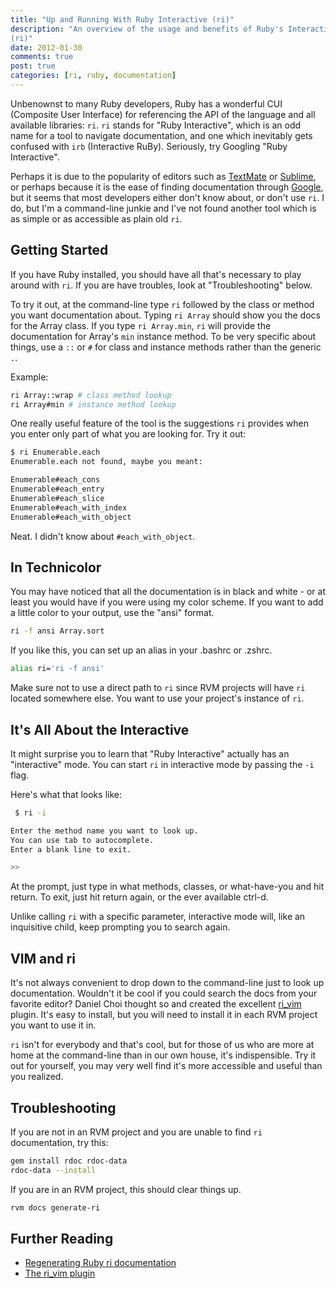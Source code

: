 ```yaml
---
title: "Up and Running With Ruby Interactive (ri)"
description: "An overview of the usage and benefits of Ruby's Interactive CUI
(ri)"
date: 2012-01-30
comments: true
post: true
categories: [ri, ruby, documentation]
---
```

Unbenownst to many Ruby developers, Ruby has a wonderful CUI (Composite User Interface) for referencing the API of the language and all available libraries: `ri`. `ri` stands for "Ruby Interactive", which is an odd name for a tool to navigate documentation, and one which inevitably gets confused with `irb` (Interactive RuBy). Seriously, try Googling "Ruby Interactive".

Perhaps it is due to the popularity of editors such as [TextMate](http://macromates.com/) or [Sublime](http://www.sublimetext.com/2), or perhaps because it is the ease of finding documentation through [Google](http://google.com), but it seems that most developers either don't know about, or don't use `ri`. I do, but I'm a command-line junkie and I've not found another tool which is as simple or as accessible as plain old `ri`.

## Getting Started
If you have Ruby installed, you should have all that's necessary to play around
with `ri`. If you are have troubles, look at "Troubleshooting" below.

To try it out, at the command-line type `ri` followed by the class or method you want documentation about. Typing `ri Array` should show you the docs for the Array class. If you type `ri Array.min`, `ri` will provide the documentation for Array's `min` instance method. To be very specific about things, use a `::` or `#` for class and instance methods rather than the generic `.`.

Example:

``` bash
ri Array::wrap # class method lookup
ri Array#min # instance method lookup
```

One really useful feature of the tool is the suggestions `ri` provides when you enter only part of what you are looking for. Try it out:

``` bash
$ ri Enumerable.each
Enumerable.each not found, maybe you meant:

Enumerable#each_cons
Enumerable#each_entry
Enumerable#each_slice
Enumerable#each_with_index
Enumerable#each_with_object
```

Neat. I didn't know about `#each_with_object`.

## In Technicolor
You may have noticed that all the documentation is in black and white - or at least you would have if you were using my color scheme. If you want to add a little color to your output, use the "ansi" format.

``` bash
ri -f ansi Array.sort
```

If you like this, you can set up an alias in your .bashrc or .zshrc.

``` bash
alias ri='ri -f ansi'
```

Make sure not to use a direct path to `ri` since RVM projects will have `ri` located somewhere else. You want to use your project's instance of `ri`.

## It's All About the Interactive

It might surprise you to learn that "Ruby Interactive" actually has an "interactive" mode. You can start `ri` in interactive mode by passing the `-i` flag.

Here's what that looks like:

``` bash
 $ ri -i

Enter the method name you want to look up.
You can use tab to autocomplete.
Enter a blank line to exit.

>> 
```

At the prompt, just type in what methods, classes, or what-have-you and hit return. To exit, just hit return again, or the ever available ctrl-d.

Unlike calling `ri` with a specific parameter, interactive mode will, like an inquisitive child, keep prompting you to search again.

## VIM and ri
It's not always convenient to drop down to the command-line just to look up documentation. Wouldn't it be cool if you could search the docs from your favorite editor? Daniel Choi thought so and created the excellent [ri_vim](https://github.com/danchoi/ri_vim) plugin. It's easy to install, but you will need to install it in each RVM project you want to use it in.

`ri` isn't for everybody and that's cool, but for those of us who are more at home at the command-line than in our own house, it's indispensible. Try it out for yourself, you may very well find it's more accessible and useful than you realized.

## Troubleshooting
If you are not in an RVM project and you are unable to find `ri` documentation,
try this:

``` bash
gem install rdoc rdoc-data
rdoc-data --install
```

If you are in an RVM project, this should clear things up.

``` bash
rvm docs generate-ri
```

## Further Reading
* [Regenerating Ruby ri documentation](http://kedarm.posterous.com/regenerating-ruby-ri-documentation)
* [The ri_vim plugin](https://github.com/danchoi/ri_vim)
